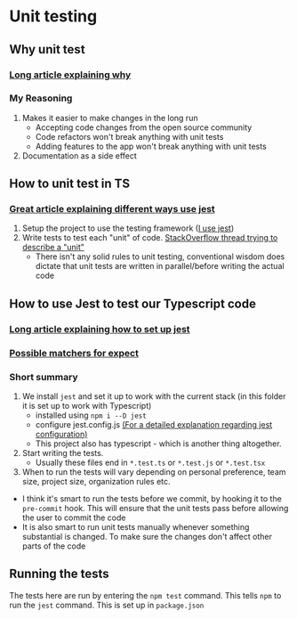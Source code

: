 # Unit testing

## Why unit test

### [Long article explaining why](https://dzone.com/articles/top-8-benefits-of-unit-testing)

### My Reasoning
1. Makes it easier to make changes in the long run
   - Accepting code changes from the open source community
   - Code refactors won't break anything with unit tests
   - Adding features to the app won't break anything with unit tests
2. Documentation as a side effect

## How to unit test in TS

### [Great article explaining different ways use jest](http://zetcode.com/javascript/jest/)

1. Setup the project to use the testing framework ([I use jest](https://jestjs.io/))
2. Write tests to test each "unit" of code. [StackOverflow thread trying to describe a "unit"](https://stackoverflow.com/questions/1066572/what-should-a-unit-be-when-unit-testing)
    * There isn't any solid rules to unit testing, conventional wisdom does dictate that unit tests are written in parallel/before writing the actual code

## How to use Jest to test our Typescript code

### [Long article explaining how to set up jest](https://basarat.gitbook.io/typescript/intro-1/jest)
### [Possible matchers for expect](https://jestjs.io/docs/en/expect)

### Short summary

1. We install `jest` and set it up to work with the current stack (in this folder it is set up to work with Typescript)
   - installed using `npm i --D jest`
   - configure jest.config.js [(For a detailed explanation regarding jest configuration)](https://jestjs.io/docs/en/configuration.html)
   - This project also has typescript - which is another thing altogether.
2. Start writing the tests.
   - Usually these files end in `*.test.ts` or `*.test.js` or `*.test.tsx`
3. When to run the tests will vary depending on personal preference, team size, project size, organization rules etc.
  - I think it's smart to run the tests before we commit, by hooking it to the `pre-commit` hook. This will ensure that the unit tests pass before allowing the user to commit the code
  - It is also smart to run unit tests manually whenever something substantial is changed. To make sure the changes don't affect other parts of the code

## Running the tests

The tests here are run by entering the `npm test` command. This tells `npm` to run the `jest` command. This is set up in `package.json`

